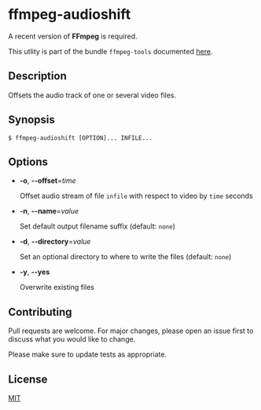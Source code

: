 # ffmpeg-audioshift

A recent version of **FFmpeg** is required.

This utlity is part of the bundle `ffmpeg-tools` documented [here](../../README.md).


## Description

Offsets the audio track of one or several video files.


## Synopsis

```console
$ ffmpeg-audioshift [OPTION]... INFILE...
```

## Options

+ **-o**, **--offset**=_time_

  Offset audio stream of file `infile` with respect to video by `time` seconds

+ **-n**, **--name**=_value_

  Set default output filename suffix (default: `none`)

+ **-d**, **--directory**=_value_

  Set an optional directory to where to write the files (default: `none`)

+ **-y**, **--yes**

  Overwrite existing files


## Contributing

Pull requests are welcome. For major changes, please open an issue first to discuss what you would like to change.

Please make sure to update tests as appropriate.


## License

[MIT](https://choosealicense.com/licenses/mit/)
